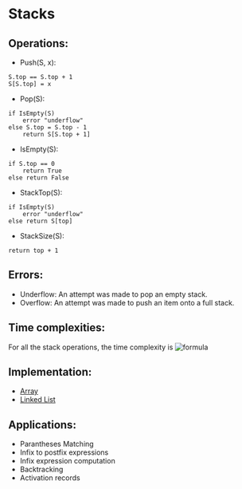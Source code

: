 # Stacks

## Operations:

- Push(S, x):
```
S.top == S.top + 1
S[S.top] = x
```

- Pop(S):
```
if IsEmpty(S)
    error "underflow"
else S.top = S.top - 1
    return S[S.top + 1]
```

- IsEmpty(S): 
```
if S.top == 0
    return True
else return False
```

- StackTop(S):
```
if IsEmpty(S)
    error "underflow"
else return S[top]
```

- StackSize(S):
```
return top + 1
```

## Errors:

- Underflow: An attempt was made to pop an empty stack.
- Overflow: An attempt was made to push an item onto a full stack.

## Time complexities:

For all the stack operations, the time complexity is ![formula](https://render.githubusercontent.com/render/math?math=O(1))

## Implementation:

- [Array](Stacks_ArrayImplementation.cpp)
- [Linked List](Stacks_LLImplementation.cpp)

## Applications:

- Parantheses Matching 
- Infix to postfix expressions
- Infix expression computation
- Backtracking
- Activation records
